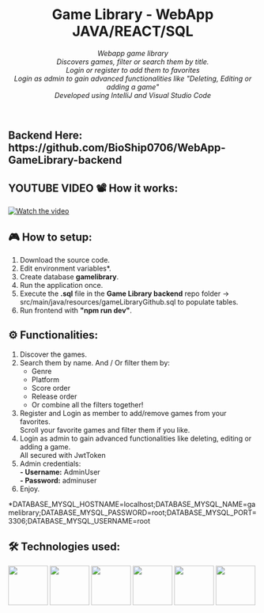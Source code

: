 <h1 align="center">Game Library - WebApp JAVA/REACT/SQL</h1> <p align="center"> <em>Webapp game library <br>Discovers games, filter or search them by title. <br>Login or register to add them to favorites<br> Login as admin to gain advanced functionalities like "Deleting, Editing or adding a game" <br>Developed using IntelliJ and Visual Studio Code</em> </p><br>

<h2>Backend Here: https://github.com/BioShip0706/WebApp-GameLibrary-backend
<br>
<h2>YOUTUBE VIDEO 📽️ How it works:</h2>

[![Watch the video](https://github.com/user-attachments/assets/aaaca383-4ace-4de6-aff4-5d38fddc8bd0)](https://youtu.be/Otk06qY8Xok?si=ewlQ17Y7GqqXZZae)







<h2>🎮 How to setup:</h2>
<ol>
    <li>Download the source code.</li>
    <li>Edit environment variables*.</li>
    <li>Create database <strong>gamelibrary</strong>.</li>
    <li>Run the application once.</li>
    <li>Execute the <strong>.sql</strong> file in the <strong>Game Library backend</strong> repo folder -> src/main/java/resources/gameLibraryGithub.sql  to populate tables.</li>
    <li>Run frontend with <strong>"npm run dev"</strong>.</li>
</ol>

<h2>⚙️ Functionalities:</h2>
<ol>
  <li>Discover the games.</li>
  <li>
    Search them by name. And / Or filter them by:
    <ul>
      <li>Genre</li>
      <li>Platform</li>
      <li>Score order</li>
      <li>Release order</li>
      <li>Or combine all the filters together!</li>
    </ul>
  </li>
  <li>
    Register and Login as member to add/remove games from your favorites.
    <br>Scroll your favorite games and filter them if you like.
  </li>
  <li>
    Login as admin to gain advanced functionalities like deleting, editing or adding a game.
     <br> All secured with JwtToken
  </li>
  <li>
    Admin credentials:<br>
    <strong>- Username:</strong> AdminUser<br>
    <strong>- Password:</strong> adminuser
  </li>
  <li>Enjoy.</li>
</ol>
*DATABASE_MYSQL_HOSTNAME=localhost;DATABASE_MYSQL_NAME=gamelibrary;DATABASE_MYSQL_PASSWORD=root;DATABASE_MYSQL_PORT=3306;DATABASE_MYSQL_USERNAME=root

  
<h2>🛠️ Technologies used:</h2> 
<p align="left">
  <img src="https://raw.githubusercontent.com/marwin1991/profile-technology-icons/refs/heads/main/icons/java.png"  width="80" height="80"/>
  <img src="https://raw.githubusercontent.com/marwin1991/profile-technology-icons/refs/heads/main/icons/spring_boot.png"  width="80" height="80"/>
  <img src="https://raw.githubusercontent.com/marwin1991/profile-technology-icons/refs/heads/main/icons/hibernate.png" width="80" height="80"></img>
  <img src="https://raw.githubusercontent.com/marwin1991/profile-technology-icons/refs/heads/main/icons/react.png" width="80" height="80"></img>
  <img src="https://raw.githubusercontent.com/marwin1991/profile-technology-icons/refs/heads/main/icons/javascript.png" width="80" height="80"></img>
  <img src="https://raw.githubusercontent.com/marwin1991/profile-technology-icons/refs/heads/main/icons/html.png" width="80" height="80"></img>
